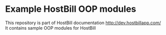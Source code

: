 # Example HostBill OOP modules

This repository is part of HostBill documentation http://dev.hostbillapp.com/
It contains sample OOP modules for HostBill